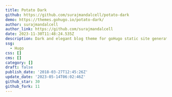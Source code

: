 ```yaml
---
title: Potato Dark
github: https://github.com/surajmandalcell/potato-dark
demo: https://themes.gohugo.io/potato-dark/
author: surajmandalcell
author_link: https://github.com/surajmandalcell
date: 2023-11-30T11:48:24.535Z
description: Dark and elegant blog theme for goHugo static site generator.
ssg:
  - Hugo
css: []
cms: []
category: []
draft: false
publish_date: '2018-03-27T12:45:26Z'
update_date: '2023-05-14T06:02:46Z'
github_star: 30
github_fork: 11
---
```

